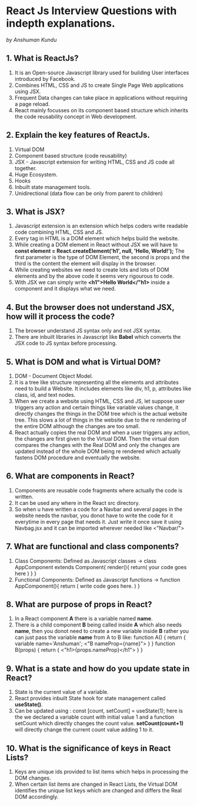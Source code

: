 # React Js Interview Questions with indepth explanations.
*by Anshuman Kundu*

## 1. What is ReactJs?
1. It is an Open-source Javascript library used for building User interfaces introduced by Facebook.
2. Combines HTML, CSS and JS to create Single Page Web applications using JSX.
3. Frequent Data changes can take place in applications without requiring a page reload.
4. React mainly focusses on its component based structure which inherits the code reusability concept in Web development.

## 2. Explain the key features of ReactJs.
1. Virtual DOM
2. Component based structure (code reusability)
3. JSX - Javascript extension for writing HTML, CSS and JS code all together.
4. Huge Ecosystem.
5. Hooks
6. Inbuilt state management tools.
7. Unidirectional (data flow can be only from parent to children)

## 3. What is JSX?
1. Javascript extension is an extension which helps coders write readable code combining HTML, CSS and JS.
2. Every tag in HTML is a DOM element which helps build the website.
3. While creating a DOM element in React without JSX we will have to **const element = React.createElement('h1', null, 'Hello, World!');**
   The first parameter is the type of DOM Element, the second is props and the third is the content the element will display in the browser.
4. While creating websites we need to create lots and lots of DOM elements and by the above code it seems very rigourous to code.
5. With JSX we can simply write **<h1">Hello World</"h1>** inside a component and it displays what we need.

## 4. But the browser does not understand JSX, how will it process the code?
1. The browser understand JS syntax only and not JSX syntax.
2. There are inbuilt libraries in Javascript like **Babel** which converts the JSX code to JS syntax before processing.

## 5. What is DOM and what is Virtual DOM?
1. DOM - Document Object Model.
2. It is a tree like structure representing all the elements and attributes need to build a Website. It includes elements like div, h1, p, attributes like class, id, and text nodes.
3. When we create a website using HTML, CSS and JS, let suppose user triggers any action and certain things like variable values change, it directly changes the things in the DOM tree which is the actual website tree. This slows a lot of things in the website due to the re rendering of the entire DOM although the changes are too small.
4. React actually copies the real DOM and when a user triggers any action, the changes are first given to the Virtual DOM. Then the virtual dom compares the changes with the Real DOM and only the changes are updated instead of the whole DOM being re rendered which actually fastens DOM procedure and eventually the website.

## 6. What are components in React?
1. Components are reusable code fragments where actually the code is written.
2. It can be used any where in the React src directory.
3. So when u have written a code for a Navbar and several pages in the website needs the navbar, you donot have to write the code for it everytime in every page that needs it. Just write it once save it using Navbag.jsx and it can be imported wherever needed like <"Navbar/">

## 7. What are functional and class components?
1. Class Components: Defined as Javascript classes -> class AppComponent extends Component{ render(){ return( your code goes here ) } }
2. Functional Components: Defined as Javascript functions -> function AppComponent(){ return ( write code goes here. ) }

## 8. What are purpose of props in React?
1. In a React component **A** there is a variable named **name**.
2. There is a child component **B** being called inside **A** which also needs **name**, then you donot need to create a new variable inside **B** rather you can just pass the variable **name** from A to B like:
   function A() {
    return {
        variable name='Anshuman';
        <"B nameProp={name}">
    }
   } 
   function B(props) {
    return {
        <"h1>{props.nameProp}</h1">
    }
   }

## 9. What is a state and how do you update state in React?
1. State is the current value of a variable.
2. React provides inbuilt State hook for state management called **useState()**.
3. Can be updated using : 
   const [count, setCount] = useState(1);
   here is the we declared a variable count with initial value 1 and a function setCount which directly changes the count value.
   **setCount(count+1)** will directly change the current count value adding 1 to it.

## 10. What is the significance of keys in React Lists?
1. Keys are unique ids provided to list items which helps in processing the DOM changes.
2. When certain list items are changed in React Lists, the Virtual DOM identifies the unique list keys which are changed and differs the Real DOM accordingly.
